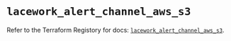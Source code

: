 # `lacework_alert_channel_aws_s3`

Refer to the Terraform Registory for docs: [`lacework_alert_channel_aws_s3`](https://registry.terraform.io/providers/lacework/lacework/1.15.0/docs/resources/alert_channel_aws_s3).
